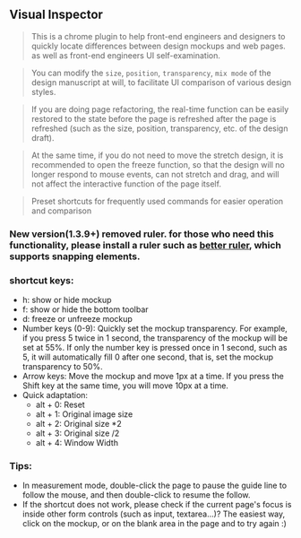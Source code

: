 ## Visual Inspector
> This is a chrome plugin to help front-end engineers and designers to quickly locate differences between design mockups and web pages. as well as front-end engineers UI self-examination.

> You can modify the `size`, `position`, `transparency`, `mix mode` of the design manuscript at will, to facilitate UI comparison of various design styles.

> If you are doing page refactoring, the real-time function can be easily restored to the state before the page is refreshed after the page is refreshed (such as the size, position, transparency, etc. of the design draft).

> At the same time, if you do not need to move the stretch design, it is recommended to open the freeze function, so that the design will no longer respond to mouse events, can not stretch and drag, and will not affect the interactive function of the page itself.

> Preset shortcuts for frequently used commands for easier operation and comparison

### New version(1.3.9+) removed ruler. for those who need this functionality, please install a ruler such as [better ruler](https://chrome.google.com/webstore/detail/better-ruler/ilcnadaaninblgbekoaihdhoiecaflie), which supports snapping elements.

###  shortcut keys:

- h: show or hide mockup
- f: show or hide the bottom toolbar
- d: freeze or unfreeze mockup
- Number keys (0-9): Quickly set the mockup transparency. For example, if you press 5 twice in 1 second, the transparency of the mockup will be set at 55%. If only the number key is pressed once in 1 second, such as 5, it will automatically fill 0 after one second, that is, set the mockup transparency to 50%.
- Arrow keys: Move the mockup and move 1px at a time. If you press the Shift key at the same time, you will move 10px at a time.
- Quick adaptation:
	- alt + 0: Reset
	- alt + 1: Original image size
	- alt + 2: Original size *2
	- alt + 3: Original size /2
	- alt + 4: Window Width

### Tips:
- In measurement mode, double-click the page to pause the guide line to follow the mouse, and then double-click to resume the follow.
- If the shortcut does not work, please check if the current page's focus is inside other form controls (such as input, textarea...)? The easiest way, click on the mockup, or on the blank area in the page and to try again :)